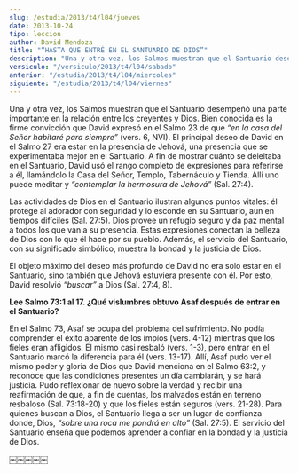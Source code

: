 ```yaml
---
slug: /estudia/2013/t4/l04/jueves
date: 2013-10-24
tipo: leccion
author: David Mendoza
title: "“HASTA QUE ENTRÉ EN EL SANTUARIO DE DIOS”"
description: "Una y otra vez, los Salmos muestran que el Santuario desempeñó una parte  importante en la relación entre los creyentes y Dios. Bien conocida es la  firme convicción que David expresó en el Salmo 23 de que “en la casa del  Señor habitaré para siempre”"
versiculo: "/versiculo/2013/t4/l04/sabado"
anterior: "/estudia/2013/t4/l04/miercoles"
siguiente: "/estudia/2013/t4/l04/viernes"
---
```


Una y otra vez, los Salmos muestran que el Santuario desempeñó una parte importante en la relación entre los creyentes y Dios. Bien conocida es la firme convicción que David expresó en el Salmo 23 de que _“en la casa del Señor habitaré para siempre”_ (vers. 6, NVI). El principal deseo de David en el Salmo 27 era estar en la presencia de Jehová, una presencia que se experimentaba mejor en el Santuario. A fin de mostrar cuánto se deleitaba en el Santuario, David usó el rango completo de expresiones para referirse a él, llamándolo la Casa del Señor, Templo, Tabernáculo y Tienda. Allí uno puede meditar y _“contemplar la hermosura de Jehová”_ (Sal. 27:4).

Las actividades de Dios en el Santuario ilustran algunos puntos vitales: él protege al adorador con seguridad y lo esconde en su Santuario, aun en tiempos difíciles (Sal. 27:5). Dios provee un refugio seguro y da paz mental a todos los que van a su presencia. Estas expresiones conectan la belleza de Dios con lo que él hace por su pueblo. Además, el servicio del Santuario, con su significado simbólico, muestra la bondad y la justicia de Dios.

El objeto máximo del deseo más profundo de David no era solo estar en el Santuario, sino también que Jehová estuviera presente con él. Por esto, David resolvió _“buscar”_ a Dios (Sal. 27:4, 8).

**Lee Salmo 73:1 al 17. ¿Qué vislumbres obtuvo Asaf después de entrar en el Santuario?**

En el Salmo 73, Asaf se ocupa del problema del sufrimiento. No podía comprender el éxito aparente de los impíos (vers. 4-12) mientras que los fieles eran afligidos. Él mismo casi resbaló (vers. 1-3), pero entrar en el Santuario marcó la diferencia para él (vers. 13-17). Allí, Asaf pudo ver el mismo poder y gloria de Dios que David menciona en el Salmo 63:2, y reconoce que las condiciones presentes un día cambiarán, y se hará justicia. Pudo reflexionar de nuevo sobre la verdad y recibir una reafirmación de que, a fin de cuentas, los malvados están en terreno resbaloso (Sal. 73:18-20) y que los fieles están seguros (vers. 21-28). Para quienes buscan a Dios, el Santuario llega a ser un lugar de confianza donde, Dios, _“sobre una roca me pondrá en alto”_ (Sal. 27:5). El servicio del Santuario enseña que podemos aprender a confiar en la bondad y la justicia de Dios.

￼￼￼￼￼
